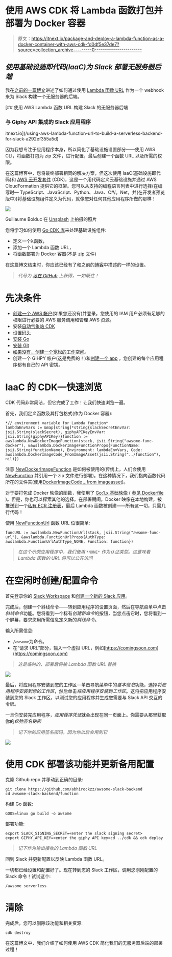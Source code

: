 # 使用 AWS CDK 将 Lambda 函数打包并部署为 Docker 容器

> 原文：<https://itnext.io/package-and-deploy-a-lambda-function-as-a-docker-container-with-aws-cdk-fd0df5e37de7?source=collection_archive---------0----------------------->

## *使用基础设施即代码(IaaC)为 Slack 部署无服务器后端*

我在[之前的一篇博文](/using-aws-lambda-function-url-to-build-a-serverless-backend-for-slack-a292ef355a5d)讲述了如何通过使用 [Lambda 函数 URL](https://docs.aws.amazon.com/lambda/latest/dg/lambda-urls.html) 作为一个 webhook 来为 Slack 构建一个无服务器的后端。

[](/using-aws-lambda-function-url-to-build-a-serverless-backend-for-slack-a292ef355a5d) [## 使用 AWS Lambda 函数 URL 构建 Slack 的无服务器后端

### 与 Giphy API 集成的 Slack 应用程序

itnext.io](/using-aws-lambda-function-url-to-build-a-serverless-backend-for-slack-a292ef355a5d) 

因为我想专注于应用程序本身，所以简化了基础设施设置部分——使用 AWS CLI，将函数打包为 zip 文件，进行配置，最后创建一个函数 URL 以及所需的权限。

在这篇博客中，您将最终部署相同的解决方案，但这次使用 IaaC(基础设施即代码)和 [AWS 云开发套件](https://docs.aws.amazon.com/cdk/v2/guide/home.html) (CDK)，这是一个用代码定义云基础设施并通过 AWS CloudFormation 提供它的框架。您可以从支持的编程语言列表中进行选择(在编写时— TypeScript、JavaScript、Python、Java、C#/。Net，并(在开发者预览版中))将基础设施组件定义为代码，就像您对任何其他应用程序所做的那样！

![](img/43631b18a68f2bdc0d3f0edbe4d2f407.png)

Guillaume Bolduc 在 [Unsplash](https://unsplash.com?utm_source=medium&utm_medium=referral) 上拍摄的照片

您将学习如何使用 [Go CDK 库](https://pkg.go.dev/github.com/aws/aws-cdk-go/awscdk/v2)来处理基础设施组件:

*   定义一个λ函数，
*   添加一个 Lambda 函数 URL，
*   将函数部署为 Docker 容器(不是 zip 文件)

在这篇博文结束时，你应该已经有了和之前的[博客](/using-aws-lambda-function-url-to-build-a-serverless-backend-for-slack-a292ef355a5d)中描述的一样的设置。

> *代号为* [*可在 GitHub*](https://github.com/abhirockzz/awsome-slack-backend) *上获得，一如既往！*

# 先决条件

*   [创建一个 AWS 帐户](https://portal.aws.amazon.com/gp/aws/developer/registration/index.html)(如果您还没有)并登录。您使用的 IAM 用户必须有足够的权限进行必要的 AWS 服务调用和管理 AWS 资源。
*   安装[自动气象站 CDK](https://docs.aws.amazon.com/cdk/v2/guide/getting_started.html#getting_started_install)
*   设置[码头](https://docs.docker.com/get-docker/)
*   [安装 Go](https://go.dev/dl/)
*   [安装 Git](https://git-scm.com/downloads)
*   [如果没有，创建一个宽松的工作空间](https://slack.com/create)。
*   创建一个 GIHPY 帐户(这是免费的！)和[创建一个 app](https://developers.giphy.com/dashboard/?create=true) 。您创建的每个应用程序都有自己的 API 密钥。

# IaaC 的 CDK—快速浏览

CDK 代码非常简洁，但它完成了工作！让我们快速浏览一遍。

首先，我们定义函数及其打包格式(作为 Docker 容器):

```
*// environment variable for Lambda function*
lambdaEnvVars := &map[string]*string{slackSecretEnvVar: jsii.String(slackSecret), giphyAPIKeyEnvVar: jsii.String(giphyAPIKey)}function := awslambda.NewDockerImageFunction(stack, jsii.String("awsome-func-docker"), &awslambda.DockerImageFunctionProps{FunctionName: jsii.String(functionName), Environment: lambdaEnvVars, Code: awslambda.DockerImageCode_FromImageAsset(jsii.String("../function"), nil)})
```

注意 [NewDockerImageFunction](https://pkg.go.dev/github.com/aws/aws-cdk-go/awscdk/v2@v2.22.0/awslambda#NewDockerImageFunction) 是如何被使用的(传统上，人们会使用 [NewFunction](https://pkg.go.dev/github.com/aws/aws-cdk-go/awscdk/v2@v2.22.0/awslambda#NewFunction) 并引用一个 zip 文件进行部署)。在这种情况下，我们指向函数代码所在的文件夹(使用[DockerImageCode _ from imageasset](https://pkg.go.dev/github.com/aws/aws-cdk-go/awscdk/v2@v2.22.0/awslambda#DockerImageCode_FromImageAsset))。

对于要打包成 Docker 映像的函数，我使用了 [Go:1.x 基础映像](https://gallery.ecr.aws/lambda/go) ( [参见 Dockerfile](https://github.com/abhirockzz/awsome-slack-backend/blob/master/function/Dockerfile) )。但是，你也可以探索其他的选择。在部署期间，Docker 映像在本地构建，被推送到一个[私有 ECR 注册表](https://docs.aws.amazon.com/AmazonECR/latest/userguide/Registries.html)，最后 Lambda 函数被创建——所有这一切，只需几行代码！

使用 [NewFunctionUrl](https://pkg.go.dev/github.com/aws/aws-cdk-go/awscdk/v2@v2.22.0/awslambda#NewFunctionUrl) 函数 URL 位很简单:

```
funcURL := awslambda.NewFunctionUrl(stack, jsii.String("awsome-func-url"), &awslambda.FunctionUrlProps{AuthType: awslambda.FunctionUrlAuthType_NONE, Function: function})
```

> *在这个示例应用程序中，我们使用* `*NONE*` *作为认证类型。这意味着 Lambda 函数的 URL 将可以公开访问*

# 在空闲时创建/配置命令

首先登录你的 [Slack Workspace](https://slack.com/signin) 和[创建一个新的 Slack 应用](https://api.slack.com/apps/new)。

完成后，创建一个斜线命令——转到应用程序的设置页面，然后在导航菜单中点击*斜线命令*功能。您将看到一个标有*创建新命令*的按钮，当您点击它时，您将看到一个屏幕，要求您用所需信息定义新的*斜线命令*。

输入所需信息:

*   `/awsome`为命令。
*   在“请求 URL”部分，输入一个虚拟 URL，例如[https://comingsoon.com](https://comingsoon.com)

> *这是临时的，部署后将被 Lambda 函数 URL 替换*

![](img/224538e0ae078fe7cbb4ebb1fafe542a.png)

最后，将应用程序安装到您的工作区—单击导航菜单中的*基本信息*功能，选择*将应用程序安装到您的工作区*，然后单击*将应用程序安装到工作区*。这将把应用程序安装到您的 Slack 工作区，以测试您的应用程序并生成您需要与 Slack API 交互的令牌。

一旦你安装完应用程序，*应用程序凭证*就会出现在同一页面上。你需要从那里获取你的*松弛签名秘密*

> *记下你的应用签名密码，因为你以后会用到它*

![](img/3e5b45aa214c3a22b4c762f27817cd9d.png)

# 使用 CDK 部署该功能并更新备用配置

克隆 Github repo 并移动到正确的目录:

```
git clone https://github.com/abhirockzz/awsome-slack-backend
cd awsome-slack-backend/function
```

构建 Go 函数:

```
GOOS=linux go build -o awsome
```

部署功能:

```
export SLACK_SIGNING_SECRET=<enter the slack signing secret>
export GIPHY_API_KEY=<enter the giphy API key>cd ../cdk && cdk deploy
```

> *记下作为输出接收的 Lambda 函数 URL*

回到 Slack 并更新配置以反映 Lambda 函数 URL。

一切都已经设置和配置好了。现在转到您的 Slack 工作区，调用您刚刚配置的 Slack 命令！试试这个:

```
/awsome serverless
```

# 清除

完成后，您可以删除该功能和相关资源:

```
cdk destroy
```

在这篇博文中，我们介绍了如何使用 AWS CDK 简化我们的无服务器后端的部署过程！